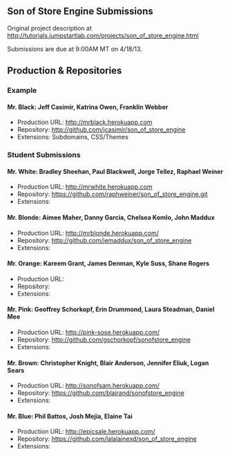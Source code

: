 ## Son of Store Engine Submissions

Original project description at http://tutorials.jumpstartlab.com/projects/son_of_store_engine.html

Submissions are due at 9:00AM MT on 4/18/13.

## Production & Repositories

### Example

#### Mr. Black: Jeff Casimir, Katrina Owen, Franklin Webber

* Production URL: http://mrblack.herokuapp.com
* Repository: http://github.com/jcasimir/son_of_store_engine
* Extensions: Subdomains, CSS/Themes

### Student Submissions

#### Mr. White: Bradley Sheehan, Paul Blackwell, Jorge Tellez, Raphael Weiner

* Production URL: http://mrwhite.herokuapp.com
* Repository: https://github.com/raphweiner/son_of_store_engine.git
* Extensions:

#### Mr. Blonde: Aimee Maher, Danny Garcia, Chelsea Komlo, John Maddux

* Production URL: http://mrblonde.herokuapp.com/ 
* Repository: http://github.com/jemaddux/son_of_store_engine
* Extensions:

#### Mr. Orange: Kareem Grant, James Denman, Kyle Suss, Shane Rogers

* Production URL:
* Repository:
* Extensions:

#### Mr. Pink: Geoffrey Schorkopf, Erin Drummond, Laura Steadman, Daniel Mee

* Production URL: http://pink-sose.herokuapp.com/
* Repository: http://github.com/gschorkopf/sonofstore_engine
* Extensions:

#### Mr. Brown: Christopher Knight, Blair Anderson, Jennifer Eliuk, Logan Sears

* Production URL: http://sonofsam.herokuapp.com/
* Repository: https://github.com/blairand/sonofstore_engine
* Extensions:

#### Mr. Blue: Phil Battos, Josh Mejia, Elaine Tai

* Production URL: http://epicsale.herokuapp.com/
* Repository: https://github.com/lalalainexd/son_of_store_engine
* Extensions:
